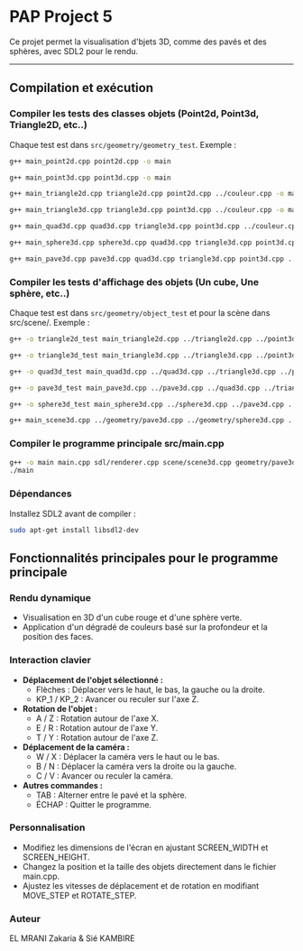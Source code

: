 # **PAP Project 5**

Ce projet permet la visualisation d'bjets 3D, comme des pavés et des sphères, avec SDL2 pour le rendu.

---

## **Compilation et exécution**

### **Compiler les tests des classes objets (Point2d, Point3d, Triangle2D, etc..)**
Chaque test est dans `src/geometry/geometry_test`. Exemple :
```bash
g++ main_point2d.cpp point2d.cpp -o main

g++ main_point3d.cpp point3d.cpp -o main

g++ main_triangle2d.cpp triangle2d.cpp point2d.cpp ../couleur.cpp -o main

g++ main_triangle3d.cpp triangle3d.cpp point3d.cpp ../couleur.cpp -o main

g++ main_quad3d.cpp quad3d.cpp triangle3d.cpp point3d.cpp ../couleur.cpp -o main

g++ main_sphere3d.cpp sphere3d.cpp quad3d.cpp triangle3d.cpp point3d.cpp ../couleur.cpp -o main

g++ main_pave3d.cpp pave3d.cpp quad3d.cpp triangle3d.cpp point3d.cpp ../couleur.cpp -o main./main
```

### **Compiler les tests d'affichage des objets (Un cube, Une sphère, etc..)**
Chaque test est dans `src/geometry/object_test` et pour la scène dans src/scene/. Exemple :
```bash
g++ -o triangle2d_test main_triangle2d.cpp ../triangle2d.cpp ../point3d.cpp ../point2d.cpp ../../couleur.cpp -lSDL2

g++ -o triangle3d_test main_triangle3d.cpp ../triangle3d.cpp ../point3d.cpp ../point2d.cpp ../../couleur.cpp -lSDL2

g++ -o quad3d_test main_quad3d.cpp ../quad3d.cpp ../triangle3d.cpp ../point3d.cpp ../point2d.cpp ../../couleur.cpp -lSDL2

g++ -o pave3d_test main_pave3d.cpp ../pave3d.cpp ../quad3d.cpp ../triangle3d.cpp ../point3d.cpp ../point2d.cpp ../../couleur.cpp -lSDL2

g++ -o sphere3d_test main_sphere3d.cpp ../sphere3d.cpp ../pave3d.cpp ../quad3d.cpp ../triangle3d.cpp ../point3d.cpp ../point2d.cpp ../../couleur.cpp -lSDL2

g++ main_scene3d.cpp ../geometry/pave3d.cpp ../geometry/sphere3d.cpp ../geometry/triangle2d.cpp ../geometry/point3d.cpp ../geometry/point2d.cpp ../geometry/quad3d.cpp ../geometry/triangle3d.cpp  ../couleur.cpp scene3d.cpp -o main
```

### **Compiler le programme principale src/main.cpp**
```bash
g++ -o main main.cpp sdl/renderer.cpp scene/scene3d.cpp geometry/pave3d.cpp geometry/sphere3d.cpp geometry/point3d.cpp geometry/point2d.cpp geometry/quad3d.cpp geometry/triangle3d.cpp couleur.cpp -lSDL2
./main
```

### Dépendances
Installez SDL2 avant de compiler :
```bash
sudo apt-get install libsdl2-dev
```

## Fonctionnalités principales pour le programme principale

### Rendu dynamique
- Visualisation en 3D d'un cube rouge et d'une sphère verte.
- Application d'un dégradé de couleurs basé sur la profondeur et la position des faces.

### Interaction clavier
- **Déplacement de l'objet sélectionné :**
  - Flèches : Déplacer vers le haut, le bas, la gauche ou la droite.
  - KP_1 / KP_2 : Avancer ou reculer sur l'axe Z.
- **Rotation de l'objet :**
  - A / Z : Rotation autour de l'axe X.
  - E / R : Rotation autour de l'axe Y.
  - T / Y : Rotation autour de l'axe Z.
- **Déplacement de la caméra :**
  - W / X : Déplacer la caméra vers le haut ou le bas.
  - B / N : Déplacer la caméra vers la droite ou la gauche.
  - C / V : Avancer ou reculer la caméra.
- **Autres commandes :**
  - TAB : Alterner entre le pavé et la sphère.
  - ÉCHAP : Quitter le programme.

### Personnalisation
- Modifiez les dimensions de l'écran en ajustant SCREEN_WIDTH et SCREEN_HEIGHT.
- Changez la position et la taille des objets directement dans le fichier main.cpp.
- Ajustez les vitesses de déplacement et de rotation en modifiant MOVE_STEP et ROTATE_STEP.


### Auteur
EL MRANI Zakaria & Sié KAMBIRE
